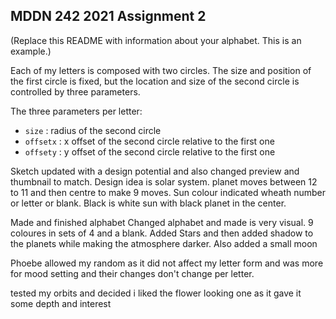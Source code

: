 ## MDDN 242 2021 Assignment 2

(Replace this README with information about your alphabet. This is an example.)

Each of my letters is composed with two circles. The size and position of the first circle is fixed, but the location and size of the second circle is controlled by three parameters.

The three parameters per letter:
  * `size` : radius of the second circle
  * `offsetx` : x offset of the second circle relative to the first one
  * `offsety` : y offset of the second circle relative to the first one

Sketch updated with a design potential and also changed preview and thumbnail to match. Design idea is solar system. planet moves between 12 to 11 and then centre to make 9 moves. Sun colour indicated wheath number or letter or blank. Black is white sun with black planet in the center.

Made and finished alphabet
Changed alphabet and made is very visual. 9 coloures in sets of 4 and a blank.
Added Stars and then added shadow to the planets while making the atmosphere darker. Also added a small moon


Phoebe allowed my random as it did not affect my letter form and was more for mood setting and their changes don't change per letter.

tested my orbits and decided i liked the flower looking one as it gave it some depth and interest